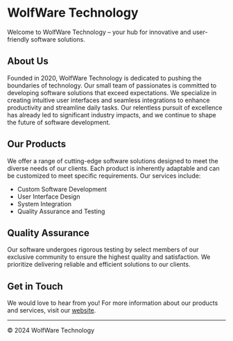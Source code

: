 # WolfWare Technology

Welcome to WolfWare Technology – your hub for innovative and user-friendly software solutions.

## About Us

Founded in 2020, WolfWare Technology is dedicated to pushing the boundaries of technology. Our small team of passionates is committed to developing software solutions that exceed expectations. We specialize in creating intuitive user interfaces and seamless integrations to enhance productivity and streamline daily tasks. Our relentless pursuit of excellence has already led to significant industry impacts, and we continue to shape the future of software development.

## Our Products

We offer a range of cutting-edge software solutions designed to meet the diverse needs of our clients. Each product is inherently adaptable and can be customized to meet specific requirements. Our services include:

- Custom Software Development
- User Interface Design
- System Integration
- Quality Assurance and Testing

## Quality Assurance

Our software undergoes rigorous testing by select members of our exclusive community to ensure the highest quality and satisfaction. We prioritize delivering reliable and efficient solutions to our clients.

## Get in Touch

We would love to hear from you! For more information about our products and services, visit our [website](http://wolfware.site).


---

© 2024 WolfWare Technology
